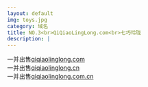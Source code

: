 ```yaml
---
layout: default
img: toys.jpg
category: 域名
title: NO.3<br>QiQiaoLingLong.com<br>七巧玲珑
description: |
---
```

  一并出售[qiqiaolinglong.com](http://www.google.com/fonts)<br>一并出售[qiqiaolinglong.cn](http://www.google.com/fonts)<br>一并出售[qiqiaolinglong.com.cn](http://www.google.com/fonts)
